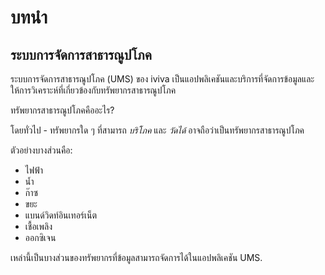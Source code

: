 # บทนำ

## ระบบการจัดการสาธารณูปโภค

ระบบการจัดการสาธารณูปโภค (UMS) ของ iviva เป็นแอปพลิเคชันและบริการที่จัดการข้อมูลและให้การวิเคราะห์ที่เกี่ยวข้องกับทรัพยากรสาธารณูปโภค

ทรัพยากรสาธารณูปโภคคืออะไร?

โดยทั่วไป - ทรัพยากรใด ๆ ที่สามารถ _บริโภค_ และ _วัดได้_ อาจถือว่าเป็นทรัพยากรสาธารณูปโภค

ตัวอย่างบางส่วนคือ:

* ไฟฟ้า
* น้ำ
* ก๊าซ
* ขยะ
* แบนด์วิดท์อินเทอร์เน็ต
* เชื้อเพลิง
* ออกซิเจน

เหล่านี้เป็นบางส่วนของทรัพยากรที่ข้อมูลสามารถจัดการได้ในแอปพลิเคชัน UMS.